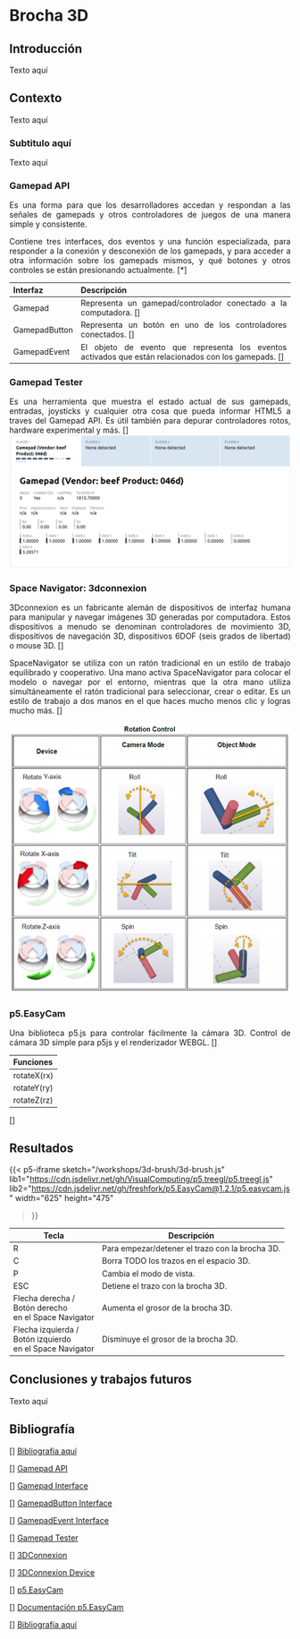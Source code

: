 # Brocha 3D

## Introducción
<div style="text-align: justify">
Texto aquí
</div>

## Contexto
<div style="text-align: justify">
Texto aquí
</div>

### Subtitulo aquí
<div style="text-align: justify">
Texto aquí
</div>

### Gamepad API
<div style="text-align: justify">
Es una forma para que los desarrolladores accedan y respondan a las señales de gamepads y otros controladores de juegos de una manera simple y consistente.

Contiene tres interfaces, dos eventos y una función especializada, para responder a la conexión y desconexión de los gamepads, y para acceder a otra información sobre los gamepads mismos, y qué botones y otros controles se están presionando actualmente. [*]

| Interfaz | Descripción |
|---|---|
| Gamepad | Representa un gamepad/controlador conectado a la computadora. [] |
| GamepadButton | Representa un botón en uno de los controladores conectados. [] |
| GamepadEvent | El objeto de evento que representa los eventos activados que están relacionados con los gamepads. [] |
</div>

### Gamepad Tester
<div style="text-align: justify">
Es una herramienta que muestra el estado actual de sus gamepads, entradas, joysticks y cualquier otra cosa que pueda informar HTML5 a traves del Gamepad API. Es útil también para depurar controladores rotos, hardware experimental y más. []
</div>

<div>
<img src='/workshops/3d-brush/gamepad-tester-example.png' alt='Gamepad Tester'/>
</div>

### Space Navigator: 3dconnexion
<div style="text-align: justify">
3Dconnexion es un fabricante alemán de dispositivos de interfaz humana para manipular y navegar imágenes 3D generadas por computadora. Estos dispositivos a menudo se denominan controladores de movimiento 3D, dispositivos de navegación 3D, dispositivos 6DOF (seis grados de libertad) o mouse 3D. []

SpaceNavigator se utiliza con un ratón tradicional en un estilo de trabajo equilibrado y cooperativo. Una mano activa SpaceNavigator para colocar el modelo o navegar por el entorno, mientras que la otra mano utiliza simultáneamente el ratón tradicional para seleccionar, crear o editar. Es un estilo de trabajo a dos manos en el que haces mucho menos clic y logras mucho más. []
</div>

<div>
<img src='/workshops/3d-brush/3DConx_RotationControl_TS.png' alt='Space Navigator'/>
</div>

### p5.EasyCam
<div style="text-align: justify">
Una biblioteca p5.js para controlar fácilmente la cámara 3D. Control de cámara 3D simple para p5js y el renderizador WEBGL. []

| Funciones |
|---|
| rotateX(rx) |
| rotateY(ry) |
| rotateZ(rz) |

[]
</div>

## Resultados
{{< p5-iframe sketch="/workshops/3d-brush/3d-brush.js"
   lib1="https://cdn.jsdelivr.net/gh/VisualComputing/p5.treegl/p5.treegl.js"
   lib2="https://cdn.jsdelivr.net/gh/freshfork/p5.EasyCam@1.2.1/p5.easycam.js"
   width="625" height="475"
>}}

| Tecla | Descripción |
|---|---|
| R | Para empezar/detener el trazo con la brocha 3D. |
| C | Borra TODO los trazos en el espacio 3D. |
| P | Cambia el modo de vista. |
| ESC | Detiene el trazo con la brocha 3D. |
| Flecha derecha /<br/>Botón derecho <br/>en el Space Navigator | Aumenta el grosor de la brocha 3D. |
| Flecha izquierda /<br/>Botón izquierdo <br/>en el Space Navigator | Disminuye el grosor de la brocha 3D. |

## Conclusiones y trabajos futuros
<div style="text-align: justify">
Texto aquí
</div>

## Bibliografía
[]
[Bibliografía aquí](link-here)

[]
[Gamepad API](link-here)

[]
[Gamepad Interface](https://developer.mozilla.org/en-US/docs/Web/API/Gamepad)

[]
[GamepadButton Interface](https://developer.mozilla.org/en-US/docs/Web/API/GamepadButton)

[]
[GamepadEvent Interface](https://developer.mozilla.org/en-US/docs/Web/API/GamepadEvent)

[]
[Gamepad Tester](https://gamepad-tester.com/)

[]
[3DConnexion](https://en.wikipedia.org/wiki/3Dconnexion)

[]
[3DConnexion Device](https://support.tekla.com/help/tekla-structures/not-version-specific/3dconnexion-feature)

[]
[p5.EasyCam](https://github.com/freshfork/p5.EasyCam)

[]
[Documentación p5.EasyCam](https://freshfork.github.io/p5.EasyCam/)

[]
[Bibliografía aquí](link-here)